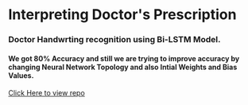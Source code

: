 # Interpreting Doctor's Prescription

### Doctor Handwrting recognition using Bi-LSTM Model.

#### We got 80% Accuracy and still we are trying to improve accuracy by changing Neural Network Topology and also Intial Weights and Bias Values.

[Click Here to view repo](https://github.com/ajaykumarvarma/Doctor-Handwriting-Recognition)
